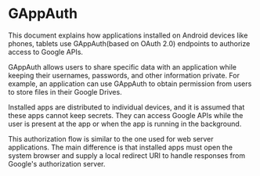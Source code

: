 # GAppAuth

This document explains how applications installed on Android devices like phones, tablets use GAppAuth(based on OAuth 2.0) endpoints to authorize access to Google APIs.

GAppAuth allows users to share specific data with an application while keeping their usernames, passwords, and other information private. For example, an application can use GAppAuth to obtain permission from users to store files in their Google Drives.

Installed apps are distributed to individual devices, and it is assumed that these apps cannot keep secrets. They can access Google APIs while the user is present at the app or when the app is running in the background.

This authorization flow is similar to the one used for web server applications. The main difference is that installed apps must open the system browser and supply a local redirect URI to handle responses from Google's authorization server.

